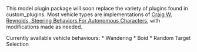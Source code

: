 This model plugin package will soon replace the variety of plugins found in custom_plugins. Most vehicle types are implementations of [Craig W. Reynolds, Steering Behaviors For Autonomous Characters](http://www.red3d.com/cwr/steer/gdc99/), with modifications made as needed.

Currently available vehicle behaviours:
         * Wandering 
         * Boid
         * Random Target Selection
